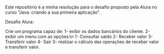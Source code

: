 Este repositório é a minha resolução para o desafio proposto pela Alura no curso "Java: criando a sua primeira aplicação".

Desafio Alura:

Crie um programa capaz de:
1- exibir os dados bancários do cliente.
2- exibir um menu com as opções:\n
  1- Consultar saldo
  2- Receber valor
  3- Transferir valor
  4- Sair
3- realizar o cálculo das operações de receber valor e transferir valor.
